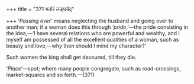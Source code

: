 +++
title = "371 भर्तारं लङ्घयेद्"

+++
‘*Passing over*’ means neglecting the husband and going over to another
man; if a woman does this through ‘*pride*,’—the pride consisting in the
idea,—‘I have several relations who are powerful and wealthy, and I
myself am possessed of all the excellent qualities of a woman, such as
beauty and love,—why then should I mind my character?’

Such women the king shall get devoured, till they die.

‘*Place*’—spot; where many people congregate, such as road-crossings,
market-squares and so forth.—(371)


